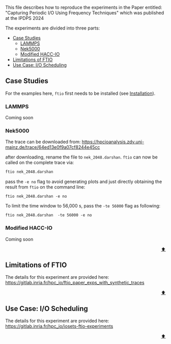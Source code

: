 This file describes how to reproduce the experiments in the Paper entitled:
"Capturing Periodic I/O Using Frequency Techniques" which was published at the IPDPS 2024

The experiments are divided into three parts:
- [Case Studies](#case-studies)
	- [LAMMPS](#lammps)
	- [Nek5000](#nek5000)
	- [Modified HACC-IO](#modified-hacc-io)
- [Limitations of FTIO](#limitations-of-ftio)
- [Use Case: I/O Scheduling](#use-case-io-scheduling)


## Case Studies
For the examples here, `ftio` first needs to be installed (see [Installation](https://github.com/tuda-parallel/FTIO?tab=readme-ov-file#installation)). 

### LAMMPS
Coming soon

### Nek5000
The trace can be downloaded from: <https://hpcioanalysis.zdv.uni-mainz.de/trace/64ed13e0f9a07cf8244e45cc>

after downloading, rename the file to `nek_2048.darshan`. `ftio` can now be called on the complete trace via:

```sh
ftio nek_2048.darshan
```

pass the `-e no` flag to avoid generating plots and just directly obtaining the result from `ftio` on the command line:

```
ftio nek_2048.darshan -e no
```

To limit the time window to 56,000 s, pass the `-te 56000` flag as following:

```
ftio nek_2048.darshan  -te 56000 -e no
```

### Modified HACC-IO
Coming soon




<p align="right"><a href="#top">⬆</a></p>

## Limitations of FTIO

The details for this experiment are provided here: 
<br>
<https://gitlab.inria.fr/hpc_io/ftio_paper_exps_with_synthetic_traces>

<p align="right"><a href="#top">⬆</a></p>

## Use Case: I/O Scheduling
The details for this experiment are provided here:
<br>
<https://gitlab.inria.fr/hpc_io/iosets-ftio-experiments>

<p align="right"><a href="#top">⬆</a></p>




